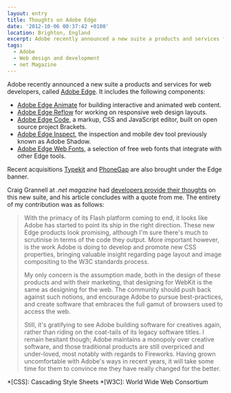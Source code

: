```yaml
---
layout: entry
title: Thoughts on Adobe Edge
date: '2012-10-06 00:37:42 +0100'
location: Brighton, England
excerpt: Adobe recently announced a new suite a products and services for web developers, called Adobe Edge. .net Magazine asked me to provide some thoughts.
tags:
  - Adobe
  - Web design and development
  - net Magazine
---
```

Adobe recently announced a new suite a products and services for web developers, called [Adobe Edge][1]. It includes the following components:

* [Adobe Edge Animate][2] for building interactive and animated web content.
* [Adobe Edge Reflow][3] for working on responsive web design layouts.
* [Adobe Edge Code][4], a markup, CSS and JavaScript editor, built on open source project Brackets.
* [Adobe Edge Inspect][5], the inspection and mobile dev tool previously known as Adobe Shadow.
* [Adobe Edge Web Fonts][6], a selection of free web fonts that integrate with other Edge tools.

Recent acquisitions [Typekit][7] and [PhoneGap][8] are also brought under the Edge banner.

Craig Grannell at <cite>.net magazine</cite> had [developers provide their thoughts][9] on this new suite, and his article concludes with a quote from me. The entirety of my contribution was as follows:

> With the primacy of its Flash platform coming to end, it looks like Adobe has started to point its ship in the right direction. These new Edge products look promising, although I'm sure there's much to scrutinise in terms of the code they output. More important however, is the work Adobe is doing to develop and promote new CSS properties, bringing valuable insight regarding page layout and image compositing to the W3C standards process.
> 
> My only concern is the assumption made, both in the design of these products and with their marketing, that designing for WebKit is the same as designing for the web. The community should push back against such notions, and encourage Adobe to pursue best-practices, and create software that embraces the full gamut of browsers used to access the web.
> 
> Still, it's gratifying to see Adobe building software for creatives again, rather than riding on the coat-tails of its legacy software titles. I remain hesitant though; Adobe maintains a monopoly over creative software, and those traditional products are still overpriced and under-loved, most notably with regards to Fireworks. Having grown uncomfortable with Adobe's ways in recent years, it will take some time for them to convince me they have really changed for the better.

[1]: http://html.adobe.com/edge
[2]: http://html.adobe.com/edge/animate
[3]: http://html.adobe.com/edge/reflow
[4]: http://html.adobe.com/edge/code
[5]: http://html.adobe.com/edge/inspect
[6]: http://html.adobe.com/edge/webfonts
[7]: http://html.adobe.com/edge/typekit
[8]: http://html.adobe.com/edge/phonegap-build
[9]: http://netmagazine.com/features/devs-respond-adobe-edge-suite

*[CSS]: Cascading Style Sheets
*[W3C]: World Wide Web Consortium